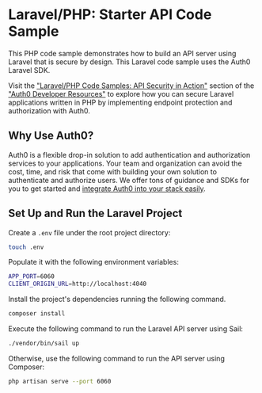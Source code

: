 # Laravel/PHP: Starter API Code Sample

This PHP code sample demonstrates how to build an API server using Laravel that is secure by design. This Laravel code sample uses the Auth0 Laravel SDK.

Visit the ["Laravel/PHP Code Samples: API Security in Action"](https://developer.auth0.com/resources/code-samples/api/laravel) section of the ["Auth0 Developer Resources"](https://developer.auth0.com/resources) to explore how you can secure Laravel applications written in PHP by implementing endpoint protection and authorization with Auth0.

## Why Use Auth0?

Auth0 is a flexible drop-in solution to add authentication and authorization services to your applications. Your team and organization can avoid the cost, time, and risk that come with building your own solution to authenticate and authorize users. We offer tons of guidance and SDKs for you to get started and [integrate Auth0 into your stack easily](https://developer.auth0.com/resources/code-samples/full-stack).

## Set Up and Run the Laravel Project

Create a `.env` file under the root project directory:

```bash
touch .env
```

Populate it with the following environment variables:

```bash
APP_PORT=6060
CLIENT_ORIGIN_URL=http://localhost:4040
```

Install the project's dependencies running the following command.

```bash
composer install
```

Execute the following command to run the Laravel API server using Sail:

```bash
./vendor/bin/sail up
```

Otherwise, use the following command to run the API server using Composer:

```bash
php artisan serve --port 6060
```

